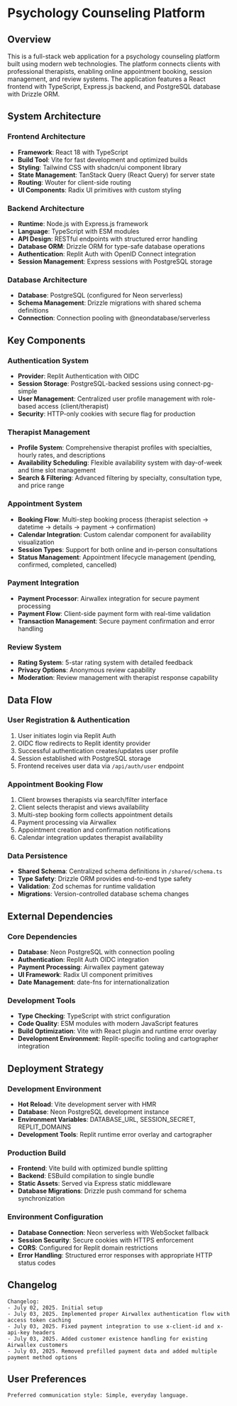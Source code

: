 # Psychology Counseling Platform

## Overview

This is a full-stack web application for a psychology counseling platform built using modern web technologies. The platform connects clients with professional therapists, enabling online appointment booking, session management, and review systems. The application features a React frontend with TypeScript, Express.js backend, and PostgreSQL database with Drizzle ORM.

## System Architecture

### Frontend Architecture
- **Framework**: React 18 with TypeScript
- **Build Tool**: Vite for fast development and optimized builds
- **Styling**: Tailwind CSS with shadcn/ui component library
- **State Management**: TanStack Query (React Query) for server state
- **Routing**: Wouter for client-side routing
- **UI Components**: Radix UI primitives with custom styling

### Backend Architecture
- **Runtime**: Node.js with Express.js framework
- **Language**: TypeScript with ESM modules
- **API Design**: RESTful endpoints with structured error handling
- **Database ORM**: Drizzle ORM for type-safe database operations
- **Authentication**: Replit Auth with OpenID Connect integration
- **Session Management**: Express sessions with PostgreSQL storage

### Database Architecture
- **Database**: PostgreSQL (configured for Neon serverless)
- **Schema Management**: Drizzle migrations with shared schema definitions
- **Connection**: Connection pooling with @neondatabase/serverless

## Key Components

### Authentication System
- **Provider**: Replit Authentication with OIDC
- **Session Storage**: PostgreSQL-backed sessions using connect-pg-simple
- **User Management**: Centralized user profile management with role-based access (client/therapist)
- **Security**: HTTP-only cookies with secure flag for production

### Therapist Management
- **Profile System**: Comprehensive therapist profiles with specialties, hourly rates, and descriptions
- **Availability Scheduling**: Flexible availability system with day-of-week and time slot management
- **Search & Filtering**: Advanced filtering by specialty, consultation type, and price range

### Appointment System
- **Booking Flow**: Multi-step booking process (therapist selection → datetime → details → payment → confirmation)
- **Calendar Integration**: Custom calendar component for availability visualization
- **Session Types**: Support for both online and in-person consultations
- **Status Management**: Appointment lifecycle management (pending, confirmed, completed, cancelled)

### Payment Integration
- **Payment Processor**: Airwallex integration for secure payment processing
- **Payment Flow**: Client-side payment form with real-time validation
- **Transaction Management**: Secure payment confirmation and error handling

### Review System
- **Rating System**: 5-star rating system with detailed feedback
- **Privacy Options**: Anonymous review capability
- **Moderation**: Review management with therapist response capability

## Data Flow

### User Registration & Authentication
1. User initiates login via Replit Auth
2. OIDC flow redirects to Replit identity provider
3. Successful authentication creates/updates user profile
4. Session established with PostgreSQL storage
5. Frontend receives user data via `/api/auth/user` endpoint

### Appointment Booking Flow
1. Client browses therapists via search/filter interface
2. Client selects therapist and views availability
3. Multi-step booking form collects appointment details
4. Payment processing via Airwallex
5. Appointment creation and confirmation notifications
6. Calendar integration updates therapist availability

### Data Persistence
- **Shared Schema**: Centralized schema definitions in `/shared/schema.ts`
- **Type Safety**: Drizzle ORM provides end-to-end type safety
- **Validation**: Zod schemas for runtime validation
- **Migrations**: Version-controlled database schema changes

## External Dependencies

### Core Dependencies
- **Database**: Neon PostgreSQL with connection pooling
- **Authentication**: Replit Auth OIDC integration
- **Payment Processing**: Airwallex payment gateway
- **UI Framework**: Radix UI component primitives
- **Date Management**: date-fns for internationalization

### Development Tools
- **Type Checking**: TypeScript with strict configuration
- **Code Quality**: ESM modules with modern JavaScript features
- **Build Optimization**: Vite with React plugin and runtime error overlay
- **Development Environment**: Replit-specific tooling and cartographer integration

## Deployment Strategy

### Development Environment
- **Hot Reload**: Vite development server with HMR
- **Database**: Neon PostgreSQL development instance
- **Environment Variables**: DATABASE_URL, SESSION_SECRET, REPLIT_DOMAINS
- **Development Tools**: Replit runtime error overlay and cartographer

### Production Build
- **Frontend**: Vite build with optimized bundle splitting
- **Backend**: ESBuild compilation to single bundle
- **Static Assets**: Served via Express static middleware
- **Database Migrations**: Drizzle push command for schema synchronization

### Environment Configuration
- **Database Connection**: Neon serverless with WebSocket fallback
- **Session Security**: Secure cookies with HTTPS enforcement
- **CORS**: Configured for Replit domain restrictions
- **Error Handling**: Structured error responses with appropriate HTTP status codes

## Changelog

```
Changelog:
- July 02, 2025. Initial setup
- July 03, 2025. Implemented proper Airwallex authentication flow with access token caching
- July 03, 2025. Fixed payment integration to use x-client-id and x-api-key headers
- July 03, 2025. Added customer existence handling for existing Airwallex customers
- July 03, 2025. Removed prefilled payment data and added multiple payment method options
```

## User Preferences

```
Preferred communication style: Simple, everyday language.
```